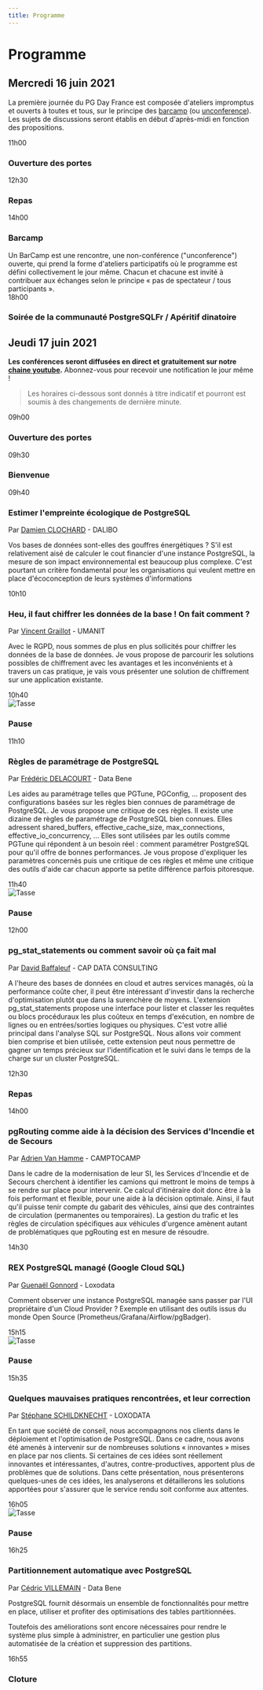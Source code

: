 ```yaml
---
title: Programme
---
```




# Programme

## Mercredi 16 juin 2021

La première journée du PG Day France est composée d'ateliers impromptus et ouverts à
toutes et tous, sur le principe des [barcamp] (ou [unconference]). Les sujets de
discussions seront établis en début d'après-midi en fonction des propositions.

[barcamp]: https://fr.wikipedia.org/wiki/BarCamp
[unconference]: https://en.wikipedia.org/wiki/Unconference

[association PostgreSQLFR]: https://www.postgresql.fr/asso:accueil
[Groupe de Travail Inter-Entreprises]: https://www.postgresql.fr/entreprises:accueil

<div class="schedule_bloc">
  <div class="schedule_time">11h00</div>
  <div class="schedule_break">
  <span class="glyphicon glyphicon-home" aria-hidden="true"></span>
  </div>
  <div class="schedule_desc">
  <h3>Ouverture des portes</h3>
  </div>
</div>

<div class="schedule_bloc">
  <div class="schedule_time">12h30</div>
  <div class="schedule_break">
  <span class="glyphicon glyphicon-cutlery" aria-hidden="true"></span>
  </div>
  <div class="schedule_desc">
  <h3>Repas</h3>
  </div>
</div>

<div class="schedule_bloc">
  <div class="schedule_time">14h00</div>
  <div class="schedule_break">
  <span class="glyphicon glyphicon-calendar" aria-hidden="true"></span>
  </div>
  <div class="schedule_desc">
  <h3>Barcamp</h3>
  Un BarCamp est une rencontre, une non-conférence ("unconference") ouverte, qui prend la forme d'ateliers participatifs
  où le programme est défini collectivement le jour même. Chacun et chacune est invité à contribuer aux échanges selon le
  principe « pas de spectateur / tous participants ».
  </div>
</div>

<div class="schedule_bloc">
  <div class="schedule_time">18h00</div>
  <div class="schedule_break">
  <span class="glyphicon glyphicon-glass" aria-hidden="true"></span>
  </div>
  <div class="schedule_desc">
  <h3>Soirée de la communauté PostgreSQLFr / Apéritif dinatoire</h3>
  </div>
</div>

## Jeudi 17 juin 2021

**Les conférences seront diffusées en direct et gratuitement sur notre [chaine youtube].**
Abonnez-vous pour recevoir une notification le jour même !

[chaine youtube]: https://www.youtube.com/channel/UCR7skKC85Zn6p7fJ-lW7G8g


> Les horaires ci-dessous sont donnés à titre indicatif et pourront est soumis
> à des changements de dernière minute.

<div class="schedule_bloc">
  <div class="schedule_time">09h00</div>
  <div class="schedule_desc">
  <h3>Ouverture des portes</h3>
  </div>
</div>

<div class="schedule_bloc">
  <div class="schedule_time">09h30</div>
  <div class="schedule_break"></div>
  <div class="schedule_desc">
  <h3>Bienvenue</h3>
  </div>
</div>

<div class="schedule_bloc">
  <div class="schedule_time">09h40</div>
  <div class="schedule_speaker">
  <img src="img/orateurs/d_clochard.jpg" class="img-thumbnail" alt="">
  </div>
  <div class="schedule_desc">
  <h3>Estimer l'empreinte écologique de PostgreSQL</h3>
  <p>Par <a href="orateurs#damien_clochard" class="pg_speaker_name">Damien CLOCHARD</a> - DALIBO</p>
  <p>
  Vos bases de données sont-elles des gouffres énergétiques ? S'il est relativement aisé de calculer le cout financier d'une instance PostgreSQL, la mesure de son impact environnemental est beaucoup plus complexe. C'est pourtant un critère fondamental pour les organisations qui veulent mettre en place d'écoconception de leurs systèmes d'informations
  </p>
  <!--
  <p>
  <a href="/docs/Informatique_genre_et_légitimité-MALTET_Zoe.pdf">
  <i class="fa fa-desktop" aria-hidden="true"></i>Support de la présentation</a>
  </p>
  <p>
  <a href="https://youtu.be/karZ9otKuVs">
  <i class="fa fa-youtube-play" aria-hidden="true"></i>Vidéo
  </a>
  </p>
  -->
  </div>
</div>

<div class="schedule_bloc">
  <div class="schedule_time">10h10</div>
  <div class="schedule_speaker">
  <img src="img/orateurs/v_graillot.jpg" class="img-thumbnail" alt="">
  </div>
  <div class="schedule_desc">
  <h3>Heu, il faut chiffrer les données de la base ! On fait comment ?</h3>
  <p>Par <a href="orateurs#vincent_graillot" class="pg_speaker_name">Vincent Graillot</a> - UMANIT</p>
  <p>
  Avec le RGPD, nous sommes de plus en plus sollicités pour chiffrer les données de la base de données.
Je vous propose de parcourir les solutions possibles de chiffrement avec les avantages et les inconvénients et à travers un cas pratique, je vais vous présenter une solution de chiffrement sur une application existante.
  </p>
  <!--
  <p>
  <a href="/docs/Securisez_vos_transactions_concurrentes-VERITE_Daniel.pdf">
  <i class="fa fa-desktop" aria-hidden="true"></i>Support de la présentation</a>
  </p>
  <p>
  <a href="https://youtu.be/phaS8obzcvo">
  <i class="fa fa-youtube-play" aria-hidden="true"></i>Vidéo
  </a>
  </p>
  -->
  </div>
</div>


<div class="schedule_bloc">
  <div class="schedule_time">10h40</div>
  <div class="schedule_break">
  <img src="img/pause.png" alt="Tasse">
  </div>
  <div class="schedule_desc">
  <h3>Pause</h3>
  </div>
</div>


<div class="schedule_bloc">
  <div class="schedule_time">11h10</div>
  <div class="schedule_speaker">
  <img src="img/orateurs/f_delacourt.jpg" class="img-thumbnail" alt="">
  </div>
  <div class="schedule_desc">
  <h3>Règles de paramétrage de PostgreSQL</h3>
  <p>Par <a href="orateurs#frederic_delacourt" class="pg_speaker_name">Frédéric DELACOURT</a> - Data Bene</p>
  <p>
Les aides au paramétrage telles que PGTune, PGConfig, ... proposent des configurations basées sur les règles bien connues de paramétrage de PostgreSQL. Je vous propose une critique de ces règles.
Il existe une dizaine de règles de paramétrage de PostgreSQL bien connues. Elles adressent shared_buffers, effective_cache_size, max_connections, effective_io_concurrency, ... Elles sont utilisées par les outils comme PGTune qui répondent à un besoin réel : comment paramétrer PostgreSQL pour qu'il offre de bonnes performances. Je vous propose d'expliquer les paramètres concernés puis une critique de ces règles et même une critique des outils d'aide car chacun apporte sa petite différence parfois pitoresque.
  </p>
  <!--
  <p>
  <a href="https://l_avrot.gitlab.io/slides/sql_20190619.html#/">
  <i class="fa fa-desktop" aria-hidden="true"></i>Support de la présentation
  </a>
  </p>
  <p>
  <a href="https://youtu.be/UPAlF0uWXpM">
  <i class="fa fa-youtube-play" aria-hidden="true"></i>Vidéo
  </a>
  </p>
  -->
  </div>
</div>

<div class="schedule_bloc">
  <div class="schedule_time">11h40</div>
  <div class="schedule_break">
  <img src="img/pause.png" alt="Tasse">
  </div>
  <div class="schedule_desc">
  <h3>Pause</h3>
  </div>
</div>


<div class="schedule_bloc">
  <div class="schedule_time">12h00</div>
  <div class="schedule_speaker">
  <img src="img/orateurs/d_baffaleuf.jpg" class="img-thumbnail" alt="">
  </div>
  <div class="schedule_desc">
  <h3>pg_stat_statements ou comment savoir où ça fait mal</h3>
  <p>Par <a href="orateurs#david_baffaleuf" class="pg_speaker_name">David Baffaleuf</a> - CAP DATA CONSULTING</p>
  <p>
A l'heure des bases de données en cloud et autres services managés, où la performance coûte cher, il peut être intéressant d'investir dans la recherche d'optimisation plutôt que dans la surenchère de moyens. L'extension pg_stat_statements propose une interface pour lister et classer les requêtes ou blocs procéduraux les plus coûteux en temps d'exécution, en nombre de lignes ou en entrées/sorties logiques ou physiques. C'est votre allié principal dans l'analyse SQL sur PostgreSQL. Nous allons voir comment bien comprise et bien utilisée, cette extension peut nous permettre de gagner un temps précieux sur l'identification et le suivi dans le temps de la charge sur un cluster PostgreSQL.
  </p>
  <!--
  <p>
  <a href="/docs/pgbadger-advanced.pdf">
  <i class="fa fa-desktop" aria-hidden="true"></i>Support de la présentation
  </a>
  </p>
  <p>
  <a href="https://youtu.be/yrDKPq5DtQU">
  <i class="fa fa-youtube-play" aria-hidden="true"></i>Vidéo
  </a>
  </p>
  -->
  </div>
</div>


<div class="schedule_bloc">
  <div class="schedule_time">12h30</div>
  <div class="schedule_break">
  <span class="glyphicon glyphicon-cutlery" aria-hidden="true"></span>
  </div>
  <div class="schedule_desc">
  <h3>Repas</h3>
  </div>
</div>


<div class="schedule_bloc">
  <div class="schedule_time">14h00</div>
  <div class="schedule_speaker">
  <img src="img/orateurs/a_van_hamme.jpg" class="img-thumbnail" alt="">
  </div>
  <div class="schedule_desc">
  <h3>pgRouting comme aide à la décision des Services d'Incendie et de Secours</h3>
  <p>Par <a href="orateurs#manuel_pavy" class="pg_speaker_name">Adrien Van Hamme</a> - CAMPTOCAMP</p>
Dans le cadre de la modernisation de leur SI, les Services d'Incendie et de Secours cherchent à identifier les camions qui mettront le moins de temps à se rendre sur place pour intervenir. Ce calcul d'itinéraire doit donc être à la fois performant et flexible, pour une aide à la décision optimale. Ainsi, il faut qu'il puisse tenir compte du gabarit des véhicules, ainsi que des contraintes de circulation (permanentes ou temporaires). La gestion du trafic et les règles de circulation spécifiques aux véhicules d'urgence amènent autant de problématiques que pgRouting est en mesure de résoudre.
  </p>
  <!--
  <p>
  <a href="/docs/Partitionnons_selons_latitude_longitude-PAVY_M.pdf">
  <i class="fa fa-desktop" aria-hidden="true"></i>Support de la présentation
  </a>
  </p>
  <p>
  <a href="https://youtu.be/XsZ9dN7MxZk">
  <i class="fa fa-youtube-play" aria-hidden="true"></i>Vidéo</a>
  </p>
  -->
  </div>
</div>


<div class="schedule_bloc">
  <div class="schedule_time">14h30</div>
  <div class="schedule_speaker">
  <img src="img/orateurs/g_gonnord.png" class="img-thumbnail" alt="">
  </div>
  <div class="schedule_desc">
  <h3>REX PostgreSQL managé (Google Cloud SQL)</h3>
  <p>Par <a href="orateurs#guenael_gonnord" class="pg_speaker_name">Guenaël Gonnord</a> - Loxodata</p>
Comment observer une instance PostgreSQL managée sans passer par l'UI propriétaire d'un Cloud Provider ?
Exemple en utilisant des outils issus du monde Open Source (Prometheus/Grafana/Airflow/pgBadger).
  </p>
  <!--
  <p>
  <a href="/docs/FIXME.pdf">
  <i class="fa fa-desktop" aria-hidden="true"></i>Support de la présentation
  </a>
  </p>
  <p>
  <a href="https://youtu.be/Obu59iDDr_A">
  <i class="fa fa-youtube-play" aria-hidden="true"></i>Vidéo
  </a>
  </p>
  -->
  </div>
</div>

<div class="schedule_bloc">
  <div class="schedule_time">15h15</div>
  <div class="schedule_break">
  <img src="img/pause.png" alt="Tasse">
  </div>
  <div class="schedule_desc">
  <h3>Pause</h3>
  </div>
</div>

<div class="schedule_bloc">
  <div class="schedule_time">15h35</div>
  <div class="schedule_speaker">
  <img src="img/orateurs/s_schildknecht.jpg" class="img-thumbnail" alt="">
  </div>
  <div class="schedule_desc">
  <h3>Quelques mauvaises pratiques rencontrées, et leur correction</h3>
  <p>Par <a href="orateurs#stephane_schildknecht" class="pg_speaker_name">Stéphane SCHILDKNECHT</a> - LOXODATA</p>
En tant que société de conseil, nous accompagnons nos clients dans le déploiement et l'optimisation de PostgreSQL.
Dans ce cadre, nous avons été amenés à intervenir sur de nombreuses solutions « innovantes » mises en place par nos clients.
Si certaines de ces idées sont réellement innovantes et intéressantes, d'autres, contre-productives, apportent plus de problèmes que de solutions.
Dans cette présentation, nous présenterons quelques-unes de ces idées, les analyserons et détaillerons les solutions apportées pour s'assurer que le service rendu soit conforme aux attentes.
  </p>
  <!--
  <p>
  <a href="/docs/Chargement_de_masse-NOWOCIEN_Anthony.pdf">
  <i class="fa fa-desktop" aria-hidden="true"></i>Support de la présentation
  </a>
  </p>
  <p>
  <a href="https://youtu.be/qOBirxuy84o">
  <i class="fa fa-youtube-play" aria-hidden="true"></i>Vidéo
  </a>
  </p>
  -->
  </div>
</div>

<div class="schedule_bloc">
  <div class="schedule_time">16h05</div>
  <div class="schedule_break">
  <img src="img/pause.png" alt="Tasse">
  </div>
  <div class="schedule_desc">
  <h3>Pause</h3>
  </div>
</div>


<div class="schedule_bloc">
  <div class="schedule_time">16h25</div>
  <div class="schedule_speaker">
  <img src="img/orateurs/c_villemain_2.jpg" class="img-thumbnail" alt="">
  </div>
  <div class="schedule_desc">
  <h3>Partitionnement automatique avec PostgreSQL</h3>
  <p>Par <a href="orateurs#cedric_villemain" class="pg_speaker_name">Cédric VILLEMAIN</a> - Data Bene</p>
  <p>
PostgreSQL fournit désormais un ensemble de fonctionnalités pour mettre en place,
utiliser et profiter des optimisations des tables partitionnées.

Toutefois des améliorations sont encore nécessaires pour rendre le système plus
simple à administrer, en particulier une gestion plus automatisée de la création
et suppression des partitions.
  </p>
  <!--
  <p>
  <a href="/docs/SIG_decisionnel_regis_haubourg.pdf">
  <i class="fa fa-desktop" aria-hidden="true"></i>Support de la présentation
  </a>
  </p>
  <p>
  <a href="https://youtu.be/065_gBdljfg">
  <i class="fa fa-youtube-play" aria-hidden="true"></i>Vidéo
  </a>
  </p>
  -->
  </div>
</div>

<div class="schedule_bloc">
  <div class="schedule_time">16h55</div>
  <div class="schedule_desc">
  <h3>Cloture</h3>
  </div>
</div>
